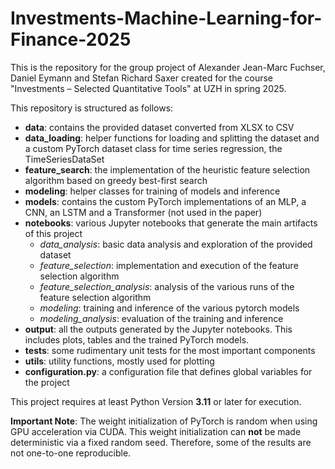 # Investments-Machine-Learning-for-Finance-2025


This is the repository for the group project of Alexander Jean-Marc Fuchser, Daniel Eymann 
and Stefan Richard Saxer created for the course "Investments – Selected Quantitative Tools" at UZH in spring 2025.

This repository is structured as follows:
- **data**: contains the provided dataset converted from XLSX to CSV
- **data_loading**: helper functions for loading and splitting the dataset and a custom PyTorch dataset class for time series regression, the TimeSeriesDataSet
- **feature_search**: the implementation of the heuristic feature selection algorithm based on greedy best-first search
- **modeling**: helper classes for training of models and inference
- **models**: contains the custom PyTorch implementations of an MLP, a CNN, an LSTM and a Transformer (not used in the paper)
- **notebooks**: various Jupyter notebooks that generate the main artifacts of this project 
  - *data_analysis*: basic data analysis and exploration of the provided dataset
  - *feature_selection*: implementation and execution of the feature selection algorithm 
  - *feature_selection_analysis*: analysis of the various runs of the feature selection algorithm 
  - *modeling*: training and inference of the various pytorch models 
  - *modeling_analysis*: evaluation of the training and inference 
- **output**: all the outputs generated by the Jupyter notebooks. This includes plots, tables and the trained PyTorch models.
- **tests**: some rudimentary unit tests for the most important components
- **utils**: utility functions, mostly used for plotting
- **configuration.py**: a configuration file that defines global variables for the project

 This project requires at least Python Version **3.11** or later for execution. 
 
**Important Note**: The weight initialization of PyTorch is random when using GPU acceleration via CUDA. 
This weight initialization can **not** be made deterministic via a fixed random seed. Therefore, some of the results are not one-to-one 
reproducible.